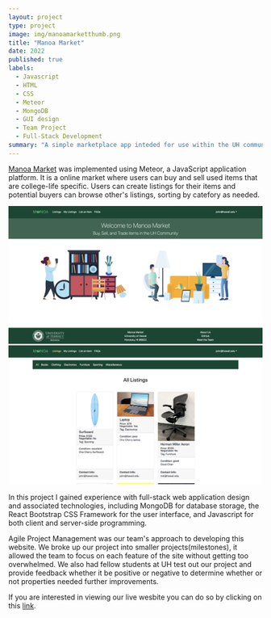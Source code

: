 ```yaml
---
layout: project
type: project
image: img/manoamarketthumb.png
title: "Manoa Market"
date: 2022
published: true
labels:
  - Javascript
  - HTML
  - CSS
  - Meteor
  - MongoDB
  - GUI design
  - Team Project
  - Full-Stack Development
summary: "A simple marketplace app inteded for use within the UH community."
---
```


<a href="https://manoa-market.github.io/">Manoa Market</a> was implemented using Meteor, a JavaScript application platform. It is a online market where users can buy and sell used items that are college-life specific. Users can create listings for their items and potential buyers can browse other's listings, sorting by catefory as needed.

<img class="img-fluid" src="../img/homepage.png">
<img class="img-fluid" src="../img/listings.png">

In this project I gained experience with full-stack web application design and associated technologies, including MongoDB for database storage, the React Bootstrap CSS Framework for the user interface, and Javascript for both client and server-side programming.

Agile Project Management was our team's approach to developing this website. We broke up our project into smaller projects(milestones), it allowed the team to focus on each feature of the site without getting too overwhelmed. We also had fellow students at UH test out our project and provide feedback whether it be positive or negative to determine whether or not properties needed further improvements.

If you are interested in viewing our live wesbite you can do so by clicking on this <a href="http://137.184.236.187/">link</a>.


